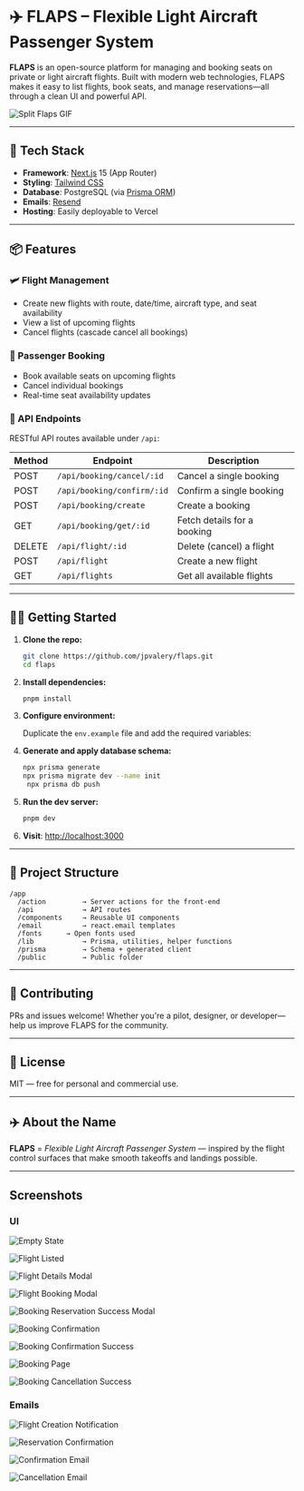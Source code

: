 # ✈️ FLAPS – Flexible Light Aircraft Passenger System

**FLAPS** is an open-source platform for managing and booking seats on private or light aircraft flights. Built with modern web technologies, FLAPS makes it easy to list flights, book seats, and manage reservations—all through a clean UI and powerful API.

![Split Flaps GIF](https://github.com/user-attachments/assets/2c5b6d4d-c4a1-480b-8fb1-d61c587b7a2e)


---

## 🚀 Tech Stack

- **Framework**: [Next.js](https://nextjs.org/) 15 (App Router)
- **Styling**: [Tailwind CSS](https://tailwindcss.com/)
- **Database**: PostgreSQL (via [Prisma ORM](https://www.prisma.io/))
- **Emails**: [Resend](https://resend.com)
- **Hosting**: Easily deployable to Vercel

---

## 📦 Features

### 🛩️ Flight Management
- Create new flights with route, date/time, aircraft type, and seat availability
- View a list of upcoming flights
- Cancel flights (cascade cancel all bookings)

### 👥 Passenger Booking
- Book available seats on upcoming flights
- Cancel individual bookings
- Real-time seat availability updates

### 🔌 API Endpoints
RESTful API routes available under `/api`:

| Method | Endpoint                   | Description                 |
| ------ | -------------------------- | --------------------------- |
| POST   | `/api/booking/cancel/:id`  | Cancel a single booking     |
| POST   | `/api/booking/confirm/:id` | Confirm a single booking    |
| POST   | `/api/booking/create`      | Create a booking            |
| GET    | `/api/booking/get/:id`     | Fetch details for a booking |
| DELETE | `/api/flight/:id`          | Delete (cancel) a flight    |
| POST   | `/api/flight`              | Create a new flight         |
| GET    | `/api/flights`             | Get all available flights   |


---

## 🧑‍💻 Getting Started

1. **Clone the repo:**

   ```bash
   git clone https://github.com/jpvalery/flaps.git
   cd flaps
   ```

2. **Install dependencies:**

   ```bash
   pnpm install
   ```

3. **Configure environment:**

   Duplicate the `env.example` file and add the required variables:

4. **Generate and apply database schema:**

   ```bash
   npx prisma generate
   npx prisma migrate dev --name init
	npx prisma db push
   ```

5. **Run the dev server:**

   ```bash
   pnpm dev
   ```

6. **Visit**: [http://localhost:3000](http://localhost:3000)

---

## 🧱 Project Structure

```
/app
  /action         → Server actions for the front-end
  /api            → API routes
  /components     → Reusable UI components
  /email          → react.email templates
  /fonts	  → Open fonts used
  /lib            → Prisma, utilities, helper functions
  /prisma         → Schema + generated client
  /public         → Public folder
```

---

## 🤝 Contributing

PRs and issues welcome! Whether you're a pilot, designer, or developer—help us improve FLAPS for the community.

---

## 📝 License

MIT — free for personal and commercial use.

---

## ✈️ About the Name

**FLAPS** = *Flexible Light Aircraft Passenger System* — inspired by the flight control surfaces that make smooth takeoffs and landings possible.

---

## Screenshots

### UI

![Empty State](https://github.com/user-attachments/assets/32e08e0f-6c10-4573-b585-1680e81689a2)

![Flight Listed](https://github.com/user-attachments/assets/e9256e23-1e51-4587-a7fd-49061d908810)

![Flight Details Modal](https://github.com/user-attachments/assets/fa3d062b-2d8d-44bc-bdb2-11ecbf9bb028)

![Flight Booking Modal](https://github.com/user-attachments/assets/704bc27e-4121-4f0a-8c03-c3d062d3bb02)

![Booking Reservation Success Modal](https://github.com/user-attachments/assets/23794972-70f9-4864-bde5-f12ca7b24403)

![Booking Confirmation](https://github.com/user-attachments/assets/55f36191-b7e8-4a06-bdb3-fab866d1d0b5)

![Booking Confirmation Success](https://github.com/user-attachments/assets/2504f978-7567-41d0-bd94-3221fde82147)

![Booking Page](https://github.com/user-attachments/assets/d25e7a5a-3214-4ced-b247-2ec8b5916cb1)

![Booking Cancellation Success](https://github.com/user-attachments/assets/9b881093-ac4a-48b9-b4e0-d3d5ca8830e4)

### Emails

![Flight Creation Notification](https://github.com/user-attachments/assets/44247fb7-4ff3-418f-914e-cb8b39e799e8)

![Reservation Confirmation](https://github.com/user-attachments/assets/3d2f465f-0b84-4bbe-9eef-7e01f362dd03)

![Confirmation Email](https://github.com/user-attachments/assets/f0f7ee98-9b39-4871-a3b1-c1ef7ef566db)

![Cancellation Email](https://github.com/user-attachments/assets/e0b0cb73-0f2f-44a8-9688-4f4ffefd62d6)

